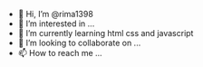 - 👋 Hi, I’m @rima1398
- 👀 I’m interested in ...
- 🌱 I’m currently learning html css and javascript
- 💞️ I’m looking to collaborate on ...
- 📫 How to reach me ...

<!---
rima1398/rima1398 is a ✨ special ✨ repository because its `README.md` (this file) appears on your GitHub profile.
You can click the Preview link to take a look at your changes.
--->

